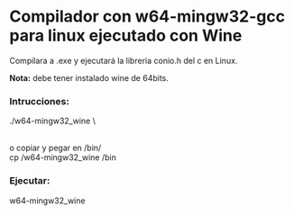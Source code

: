 <h1>Compilador con w64-mingw32-gcc para linux ejecutado con Wine</h1>

Compilara a .exe y ejecutará la libreria conio.h del c en Linux.

<strong>Nota:</strong> debe tener instalado wine de 64bits.

<h3>Intrucciones:</h3>
./w64-mingw32_wine \<file.c\><br><br>

o copiar y pegar en /bin/<br>
cp /w64-mingw32_wine /bin

<h3>Ejecutar:</h3>
w64-mingw32_wine <file.c>
